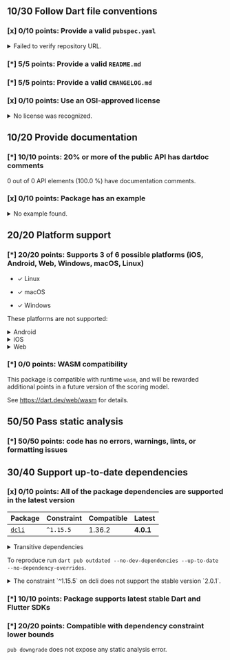 ## 10/30 Follow Dart file conventions

### [x] 0/10 points: Provide a valid `pubspec.yaml`

<details>
<summary>
Failed to verify repository URL.
</summary>

Please provide a valid [`repository`](https://dart.dev/tools/pub/pubspec#repository) URL in `pubspec.yaml`, such that:

 * `repository` can be cloned,
 * a clone of the repository contains a `pubspec.yaml`, which:,
    * contains `name: onepub`,
    * contains a `version` property, and,
    * does not contain a `publish_to` property.

`pubspec.yaml` from the repository URL mismatch: expected `https://github.com/noojee/onepub.dev` but got `https://github.com/onepub-dev/onepub`.
</details>

### [*] 5/5 points: Provide a valid `README.md`

### [*] 5/5 points: Provide a valid `CHANGELOG.md`

### [x] 0/10 points: Use an OSI-approved license

<details>
<summary>
No license was recognized.
</summary>

Consider using an [OSI-approved license](https://opensource.org/licenses) in the `LICENSE` file to make it more accessible to the community.
</details>


## 10/20 Provide documentation

### [*] 10/10 points: 20% or more of the public API has dartdoc comments

0 out of 0 API elements (100.0 %) have documentation comments.

### [x] 0/10 points: Package has an example

<details>
<summary>
No example found.
</summary>

See [package layout](https://dart.dev/tools/pub/package-layout#examples) guidelines on how to add an example.
</details>


## 20/20 Platform support

### [*] 20/20 points: Supports 3 of 6 possible platforms (iOS, Android, Web, **Windows**, **macOS**, **Linux**)

* ✓ Linux

* ✓ macOS

* ✓ Windows


These platforms are not supported:

<details>
<summary>
Android
</summary>

Cannot assign Android automatically to a binary only package.
</details>

<details>
<summary>
iOS
</summary>

Cannot assign iOS automatically to a binary only package.
</details>

<details>
<summary>
Web
</summary>

Cannot assign Web automatically to a binary only package.
</details>

### [*] 0/0 points: WASM compatibility

This package is compatible with runtime `wasm`, and will be rewarded additional points in a future version of the scoring model.

See https://dart.dev/web/wasm for details.


## 50/50 Pass static analysis

### [*] 50/50 points: code has no errors, warnings, lints, or formatting issues


## 30/40 Support up-to-date dependencies

### [x] 0/10 points: All of the package dependencies are supported in the latest version

|Package|Constraint|Compatible|Latest|
|:-|:-|:-|:-|
|[`dcli`]|`^1.15.5`|1.36.2|**4.0.1**|

<details><summary>Transitive dependencies</summary>

|Package|Constraint|Compatible|Latest|
|:-|:-|:-|:-|
|[`archive`]|-|3.6.0|3.6.0|
|[`args`]|-|2.5.0|2.5.0|
|[`async`]|-|2.11.0|2.11.0|
|[`basic_utils`]|-|3.9.4|5.7.0|
|[`boolean_selector`]|-|2.1.1|2.1.1|
|[`characters`]|-|1.3.0|1.3.0|
|[`chunked_stream`]|-|1.4.2|1.4.2|
|[`circular_buffer`]|-|0.11.0|0.11.0|
|[`clock`]|-|1.1.1|1.1.1|
|[`collection`]|-|1.18.0|1.18.0|
|[`convert`]|-|3.1.1|3.1.1|
|[`crypto`]|-|3.0.3|3.0.3|
|[`csv`]|-|5.1.1|6.0.0|
|[`dart_console2`]|-|2.0.1|3.1.1|
|[`dcli_core`]|-|1.36.2|4.0.0|
|[`equatable`]|-|2.0.5|2.0.5|
|[`ffi`]|-|2.1.2|2.1.2|
|[`file`]|-|6.1.4|7.0.0|
|[`file_utils`]|-|1.0.1|1.0.1|
|[`functional_data`]|-|1.2.0|1.2.0|
|[`glob`]|-|2.1.2|2.1.2|
|[`globbing`]|-|1.0.0|1.0.0|
|[`http`]|-|0.13.6|1.2.1|
|[`http_parser`]|-|4.0.2|4.0.2|
|[`ini`]|-|2.1.0|2.1.0|
|[`intl`]|-|0.17.0|0.19.0|
|[`js`]|-|0.7.1|0.7.1|
|[`json2yaml`]|-|3.0.1|3.0.1|
|[`json_annotation`]|-|4.9.0|4.9.0|
|[`logging`]|-|1.2.0|1.2.0|
|[`matcher`]|-|0.12.16+1|0.12.16+1|
|[`meta`]|-|1.15.0|1.15.0|
|[`mime`]|-|1.0.5|1.0.5|
|[`path`]|-|1.9.0|1.9.0|
|[`pointycastle`]|-|3.9.1|3.9.1|
|[`posix`]|-|4.1.0|6.0.1|
|[`pub_semver`]|-|2.1.4|2.1.4|
|[`pubspec2`]|-|2.4.2|4.0.0|
|[`pubspec_lock`]|-|3.0.2|3.0.2|
|[`quiver`]|-|3.2.1|3.2.1|
|[`random_string`]|-|2.3.1|2.3.1|
|[`scope`]|-|3.0.0|4.1.0|
|[`settings_yaml`]|-|4.0.1|8.1.0|
|[`source_span`]|-|1.10.0|1.10.0|
|[`stack_trace`]|-|1.11.1|1.11.1|
|[`stacktrace_impl`]|-|2.3.0|2.3.0|
|[`stream_channel`]|-|2.1.2|2.1.2|
|[`string_scanner`]|-|1.2.0|1.2.0|
|[`sum_types`]|-|0.3.5|0.3.5|
|[`system_info2`]|-|2.0.4|4.0.0|
|[`term_glyph`]|-|1.2.1|1.2.1|
|[`test_api`]|-|0.7.1|0.7.1|
|[`typed_data`]|-|1.3.2|1.3.2|
|[`uuid`]|-|3.0.7|4.4.0|
|[`validators2`]|-|3.0.0|5.0.0|
|[`vin_decoder`]|-|0.2.1-nullsafety|0.2.1-nullsafety|
|[`win32`]|-|3.1.4|5.5.1|
|[`yaml`]|-|3.1.2|3.1.2|
</details>

To reproduce run `dart pub outdated --no-dev-dependencies --up-to-date --no-dependency-overrides`.

[`dcli`]: https://pub.dev/packages/dcli
[`archive`]: https://pub.dev/packages/archive
[`args`]: https://pub.dev/packages/args
[`async`]: https://pub.dev/packages/async
[`basic_utils`]: https://pub.dev/packages/basic_utils
[`boolean_selector`]: https://pub.dev/packages/boolean_selector
[`characters`]: https://pub.dev/packages/characters
[`chunked_stream`]: https://pub.dev/packages/chunked_stream
[`circular_buffer`]: https://pub.dev/packages/circular_buffer
[`clock`]: https://pub.dev/packages/clock
[`collection`]: https://pub.dev/packages/collection
[`convert`]: https://pub.dev/packages/convert
[`crypto`]: https://pub.dev/packages/crypto
[`csv`]: https://pub.dev/packages/csv
[`dart_console2`]: https://pub.dev/packages/dart_console2
[`dcli_core`]: https://pub.dev/packages/dcli_core
[`equatable`]: https://pub.dev/packages/equatable
[`ffi`]: https://pub.dev/packages/ffi
[`file`]: https://pub.dev/packages/file
[`file_utils`]: https://pub.dev/packages/file_utils
[`functional_data`]: https://pub.dev/packages/functional_data
[`glob`]: https://pub.dev/packages/glob
[`globbing`]: https://pub.dev/packages/globbing
[`http`]: https://pub.dev/packages/http
[`http_parser`]: https://pub.dev/packages/http_parser
[`ini`]: https://pub.dev/packages/ini
[`intl`]: https://pub.dev/packages/intl
[`js`]: https://pub.dev/packages/js
[`json2yaml`]: https://pub.dev/packages/json2yaml
[`json_annotation`]: https://pub.dev/packages/json_annotation
[`logging`]: https://pub.dev/packages/logging
[`matcher`]: https://pub.dev/packages/matcher
[`meta`]: https://pub.dev/packages/meta
[`mime`]: https://pub.dev/packages/mime
[`path`]: https://pub.dev/packages/path
[`pointycastle`]: https://pub.dev/packages/pointycastle
[`posix`]: https://pub.dev/packages/posix
[`pub_semver`]: https://pub.dev/packages/pub_semver
[`pubspec2`]: https://pub.dev/packages/pubspec2
[`pubspec_lock`]: https://pub.dev/packages/pubspec_lock
[`quiver`]: https://pub.dev/packages/quiver
[`random_string`]: https://pub.dev/packages/random_string
[`scope`]: https://pub.dev/packages/scope
[`settings_yaml`]: https://pub.dev/packages/settings_yaml
[`source_span`]: https://pub.dev/packages/source_span
[`stack_trace`]: https://pub.dev/packages/stack_trace
[`stacktrace_impl`]: https://pub.dev/packages/stacktrace_impl
[`stream_channel`]: https://pub.dev/packages/stream_channel
[`string_scanner`]: https://pub.dev/packages/string_scanner
[`sum_types`]: https://pub.dev/packages/sum_types
[`system_info2`]: https://pub.dev/packages/system_info2
[`term_glyph`]: https://pub.dev/packages/term_glyph
[`test_api`]: https://pub.dev/packages/test_api
[`typed_data`]: https://pub.dev/packages/typed_data
[`uuid`]: https://pub.dev/packages/uuid
[`validators2`]: https://pub.dev/packages/validators2
[`vin_decoder`]: https://pub.dev/packages/vin_decoder
[`win32`]: https://pub.dev/packages/win32
[`yaml`]: https://pub.dev/packages/yaml

<details>
<summary>
The constraint `^1.15.5` on dcli does not support the stable version `2.0.1`.
</summary>

Try running `dart pub upgrade --major-versions dcli` to update the constraint.
</details>

### [*] 10/10 points: Package supports latest stable Dart and Flutter SDKs

### [*] 20/20 points: Compatible with dependency constraint lower bounds

`pub downgrade` does not expose any static analysis error.
